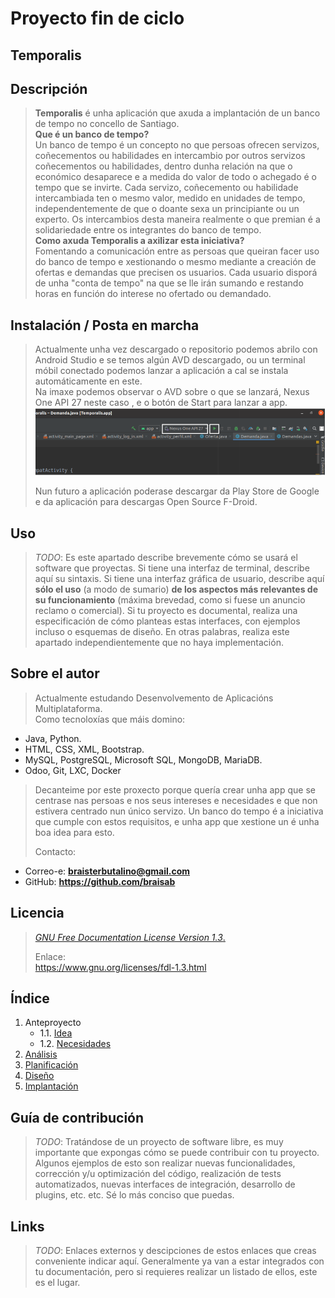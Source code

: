 # Proyecto fin de ciclo
## Temporalis

## Descripción
>**Temporalis** é unha aplicación que axuda a implantación de un banco de tempo no concello de Santiago.  
**Que é un banco de tempo?**  
Un banco de tempo é un concepto no que persoas ofrecen servizos, coñecementos ou habilidades en intercambio por outros servizos coñecementos ou habilidades, dentro dunha relación na que o económico desaparece e a medida do valor de todo o achegado é o tempo que se invirte. Cada servizo, coñecemento ou habilidade intercambiada ten o mesmo valor, medido en unidades de tempo, independentemente de que o doante sexa un principiante ou un experto. Os intercambios desta maneira realmente o que premian é a solidariedade entre os integrantes do banco de tempo.   
**Como axuda Temporalis a axilizar esta iniciativa?**  
Fomentando a comunicación entre as persoas que queiran facer uso do banco de tempo e xestionando o mesmo mediante a creación de ofertas e demandas que precisen os usuarios. Cada usuario disporá de unha "conta de tempo" na que se lle irán sumando e restando horas en función do interese no ofertado ou demandado.   
## Instalación / Posta en marcha


>Actualmente unha vez descargado o repositorio podemos abrilo con Android Studio e se temos algún AVD descargado, ou un terminal móbil conectado podemos lanzar a aplicación a cal se instala automáticamente en este.  
Na imaxe podemos observar o AVD sobre o que se lanzará, Nexus One API 27 neste caso , e o botón de Start para lanzar a app.
![](doc/img/instalacion_avd.png)  
>
>Nun futuro a aplicación poderase descargar da Play Store de Google e da aplicación para descargas Open Source F-Droid.

## Uso

> *TODO*: Es este apartado describe brevemente cómo se usará el software que proyectas. Si tiene una interfaz de terminal, describe aquí su sintaxis. Si tiene una interfaz gráfica de usuario, describe aquí **sólo el uso** (a modo de sumario) **de los aspectos más relevantes de su funcionamiento** (máxima brevedad, como si fuese un anuncio reclamo o comercial).
> Si tu proyecto es documental, realiza una especificación de cómo planteas estas interfaces, con ejemplos incluso o esquemas de diseño. En otras palabras, realiza este apartado independientemente que no haya implementación.


## Sobre el autor

>Actualmente estudando Desenvolvemento de Aplicacións Multiplataforma.  
Como tecnoloxías que máis domino:  
- Java, Python.
- HTML, CSS, XML, Bootstrap.
- MySQL, PostgreSQL, Microsoft SQL, MongoDB, MariaDB.
- Odoo, Git, LXC, Docker
>
>Decanteime por este proxecto porque quería crear unha app que se centrase nas persoas e nos seus intereses e necesidades e que non estivera centrado nun único servizo. Un banco do tempo é a iniciativa que cumple con estos requisitos, e unha app que xestione un é unha boa idea para esto.  
>
>Contacto:
  - Correo-e: **braisterbutalino@gmail.com**
  - GitHub: **https://github.com/braisab**
## Licencia

> [*GNU Free Documentation License Version 1.3*.](LICENSE.md)  
>
>Enlace:  
https://www.gnu.org/licenses/fdl-1.3.html


## Índice


1. Anteproyecto
    * 1.1. [Idea](doc/templates/1_idea.md)
    * 1.2. [Necesidades](doc/templates/2_necesidades.md)
2. [Análisis](doc/templates/3_analise.md)
3. [Planificación](doc/templates/4_planificacion.md)
4. [Diseño](doc/templates/5_deseño.md)
5. [Implantación](doc/templates/6_implantacion.md)


## Guía de contribución

> *TODO*: Tratándose de un proyecto de software libre, es muy importante que expongas cómo se puede contribuir con tu proyecto. Algunos ejemplos de esto son realizar nuevas funcionalidades, corrección y/u optimización del código, realización de tests automatizados, nuevas interfaces de integración, desarrollo de plugins, etc. etc. Sé lo más conciso que puedas.

## Links

> *TODO*: Enlaces externos y descipciones de estos enlaces que creas conveniente indicar aquí. Generalmente ya van a estar integrados con tu documentación, pero si requieres realizar un listado de ellos, este es el lugar.
